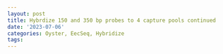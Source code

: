 ```yaml
---
layout: post
title: Hybrdize 150 and 350 bp probes to 4 capture pools continued
date: '2023-07-06'
categories: Oyster, EecSeq, Hybridize
tags: 
---
```

